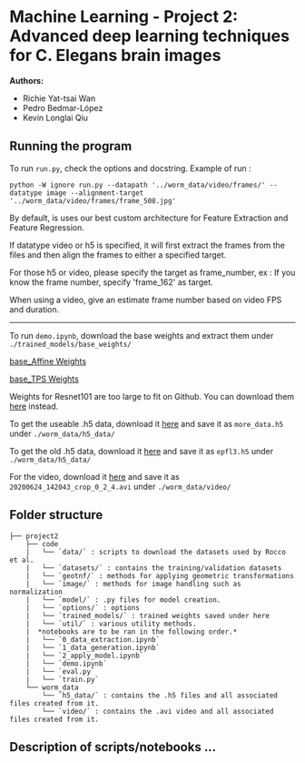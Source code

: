 # Machine Learning - Project 2: Advanced deep learning techniques for C. Elegans brain images

**Authors:**

- Richie Yat-tsai Wan
- Pedro Bedmar-López
- Kevin Longlai Qiu

## Running the program 

To run `run.py`, check the options and docstring.
Example of run : 
```
python -W ignore run.py --datapath '../worm_data/video/frames/' --datatype image --alignment-target '../worm_data/video/frames/frame_508.jpg'
```

By default, is uses our best custom architecture for Feature Extraction and Feature Regression.

If datatype video or h5 is specified, it will first extract the frames from the files and then align the frames to either a specified target.

For those h5 or video, please specify the target as frame_number, 
ex : If you know the frame number, specify 'frame_162' as target. 

When using a video, give an estimate frame number based on video FPS and duration.

------------------

To run `demo.ipynb`, download the base weights and extract them under `./trained_models/base_weights/`

[base_Affine Weights](http://www.di.ens.fr/willow/research/cnngeometric/trained_models/pytorch/best_streetview_checkpoint_adam_affine_grid_loss_PAMI.pth.tar)

[base_TPS Weights](http://www.di.ens.fr/willow/research/cnngeometric/trained_models/pytorch/best_streetview_checkpoint_adam_tps_grid_loss_PAMI.pth.tar)

Weights for Resnet101 are too large to fit on Github. You can download them [here](https://drive.google.com/file/d/1KN13tTdfkbroPnjwoFOK1lnL9X4wY9AT/view?usp=sharing) instead.

To get the useable .h5 data, download it [here](https://drive.google.com/file/d/13EA_BLrneB1tDyk0leslCsU6eZagJH1D/view?usp=sharing) and save it as `more_data.h5` under `./worm_data/h5_data/`

To get the old .h5 data, download it [here](https://drive.google.com/file/d/15yliIRD1o6EifZ4v4zn-Zklfw_NIlEpL/view?usp=sharing) and save it as `epfl3.h5` under `./worm_data/h5_data/`

For the video, download it [here](https://drive.google.com/file/d/1AFeFE7KMB8yIGI9T-sdZ7pZS9bMoZ0ln) and save it as `
20200624_142043_crop_0_2_4.avi` under `./worm_data/video/`

## Folder structure
```
├── project2
    ├── code
    |   └── `data/` : scripts to download the datasets used by Rocco et al.
    |   └── `datasets/` : contains the training/validation datasets
    |   └── `geotnf/` : methods for applying geometric transformations
    |   └── `image/` : methods for image handling such as normalization
    |   └── `model/` : .py files for model creation.
    |   └── `options/` : options
    |   └── `trained_models/` : trained weights saved under here
    |   └── `util/` : various utility methods.
    |  *notebooks are to be ran in the following order.*
    |   └── `0_data_extraction.ipynb`
    |   └── `1_data_generation.ipynb`
    |   └── `2_apply_model.ipynb`
    |   └── `demo.ipynb`
    |   └── `eval.py`
    |   └── `train.py`
    └── worm_data
        └── `h5_data/` : contains the .h5 files and all associated files created from it.
        └── `video/` : contains the .avi video and all associated files created from it.

```
## Description of scripts/notebooks ...
